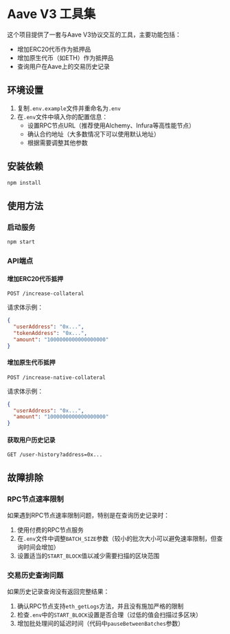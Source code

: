 # Aave V3 工具集

这个项目提供了一套与Aave V3协议交互的工具，主要功能包括：

- 增加ERC20代币作为抵押品
- 增加原生代币（如ETH）作为抵押品
- 查询用户在Aave上的交易历史记录

## 环境设置

1. 复制`.env.example`文件并重命名为`.env`
2. 在`.env`文件中填入你的配置信息：
   - 设置RPC节点URL（推荐使用Alchemy、Infura等高性能节点）
   - 确认合约地址（大多数情况下可以使用默认地址）
   - 根据需要调整其他参数

## 安装依赖

```bash
npm install
```

## 使用方法

### 启动服务

```bash
npm start
```

### API端点

#### 增加ERC20代币抵押

```
POST /increase-collateral
```

请求体示例：
```json
{
  "userAddress": "0x...",
  "tokenAddress": "0x...",
  "amount": "1000000000000000000"
}
```

#### 增加原生代币抵押

```
POST /increase-native-collateral
```

请求体示例：
```json
{
  "userAddress": "0x...",
  "amount": "1000000000000000000"
}
```

#### 获取用户历史记录

```
GET /user-history?address=0x...
```

## 故障排除

### RPC节点速率限制

如果遇到RPC节点速率限制问题，特别是在查询历史记录时：

1. 使用付费的RPC节点服务
2. 在`.env`文件中调整`BATCH_SIZE`参数（较小的批次大小可以避免速率限制，但查询时间会增加）
3. 设置适当的`START_BLOCK`值以减少需要扫描的区块范围

### 交易历史查询问题

如果历史记录查询没有返回完整结果：

1. 确认RPC节点支持`eth_getLogs`方法，并且没有施加严格的限制
2. 检查`.env`中的`START_BLOCK`设置是否合理（过低的值会扫描过多区块）
3. 增加批处理间的延迟时间（代码中`pauseBetweenBatches`参数）

